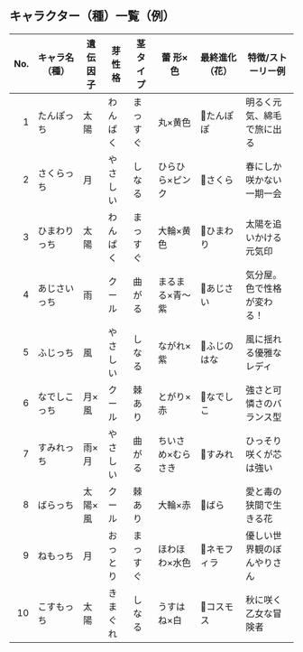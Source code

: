 ## キャラクター（種）一覧（例）

| No. | キャラ名（種） | 遺伝因子 | 芽性格 | 茎タイプ | 蕾 形×色 | 最終進化（花） | 特徴/ストーリー例 |
|---:|---|---|---|---|---|---|---|
| 1 | たんぽっち | 太陽 | わんぱく | まっすぐ | 丸×黄色 | 🌼たんぽぽ | 明るく元気、綿毛で旅に出る |
| 2 | さくらっち | 月 | やさしい | しなる | ひらひら×ピンク | 🌸さくら | 春にしか咲かない一期一会 |
| 3 | ひまわりっち | 太陽 | わんぱく | まっすぐ | 大輪×黄色 | 🌻ひまわり | 太陽を追いかける元気印 |
| 4 | あじさいっち | 雨 | クール | 曲がる | まるまる×青〜紫 | 🌸あじさい | 気分屋。色で性格が変わる！ |
| 5 | ふじっち | 風 | やさしい | しなる | ながれ×紫 | 🌿ふじのはな | 風に揺れる優雅なレディ |
| 6 | なでしこっち | 月×風 | クール | 棘あり | とがり×赤 | 🌸なでしこ | 強さと可憐さのバランス型 |
| 7 | すみれっち | 雨×月 | やさしい | 曲がる | ちいさめ×むらさき | 🌷すみれ | ひっそり咲くが芯は強い |
| 8 | ばらっち | 太陽×風 | クール | 棘あり | 大輪×赤 | 🌹ばら | 愛と毒の狭間で生きる花 |
| 9 | ねもっち | 月 | おっとり | まっすぐ | ほわほわ×水色 | 💠ネモフィラ | 優しい世界観のぼんやりさん |
| 10 | こすもっち | 太陽 | きまぐれ | しなる | うすはね×白 | 🌸コスモス | 秋に咲く乙女な冒険者 |


